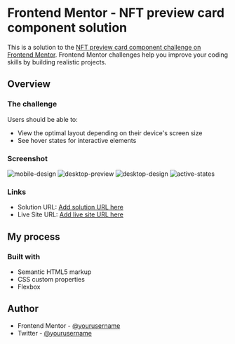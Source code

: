 # Frontend Mentor - NFT preview card component solution

This is a solution to the [NFT preview card component challenge on Frontend Mentor](https://www.frontendmentor.io/solutions/responsive-nft-preview-card-Dcy4J8w1Dr). Frontend Mentor challenges help you improve your coding skills by building realistic projects. 



## Overview

### The challenge

Users should be able to:

- View the optimal layout depending on their device's screen size
- See hover states for interactive elements

### Screenshot

![mobile-design](https://github.com/Anjali-Git-Hub/NFT-Preview-Card/assets/122084921/2f15d7e7-dfa2-465c-b855-5bdeef4ea5eb)
![desktop-preview](https://github.com/Anjali-Git-Hub/NFT-Preview-Card/assets/122084921/ae99cf6c-3aca-4097-adeb-f1f9d6576c45)
![desktop-design](https://github.com/Anjali-Git-Hub/NFT-Preview-Card/assets/122084921/91bc11bc-4635-4425-9e95-47ac6071d025)
![active-states](https://github.com/Anjali-Git-Hub/NFT-Preview-Card/assets/122084921/e7b61d13-7bbb-46c7-90ff-a3952baf57dc)


### Links

- Solution URL: [Add solution URL here]([https://your-solution-url.com](https://www.frontendmentor.io/solutions/responsive-nft-preview-card-Dcy4J8w1Dr))
- Live Site URL: [Add live site URL here](https://anjali-git-hub.github.io/NFT-Preview-Card/)

## My process

### Built with

- Semantic HTML5 markup
- CSS custom properties
- Flexbox


## Author

- Frontend Mentor - [@yourusername](https://www.frontendmentor.io/profile/Anjali-Git-Hub)
- Twitter - [@yourusername](https://twitter.com/yashika_22_)

